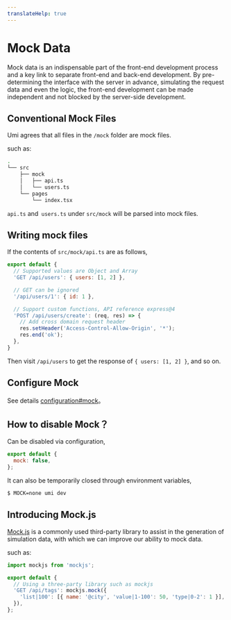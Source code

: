 ```yaml
---
translateHelp: true
---
```


# Mock Data


Mock data is an indispensable part of the front-end development process and a key link to separate front-end and back-end development. By pre-determining the interface with the server in advance, simulating the request data and even the logic, the front-end development can be made independent and not blocked by the server-side development.

## Conventional Mock Files

Umi agrees that all files in the `/mock` folder are mock files.

such as:

```bash
.
└── src
    ├── mock
    │   ├── api.ts
    │   └── users.ts
    └── pages
        └── index.tsx
```

`api.ts` and` users.ts` under `src/mock` will be parsed into mock files.

## Writing mock files

If the contents of `src/mock/api.ts` are as follows,

```js
export default {
  // Supported values ​​are Object and Array
  'GET /api/users': { users: [1, 2] },

  // GET can be ignored
  '/api/users/1': { id: 1 },

  // Support custom functions, API reference express@4
  'POST /api/users/create': (req, res) => {
    // Add cross domain request header
    res.setHeader('Access-Control-Allow-Origin', '*');
    res.end('ok');
  },
}
```

Then visit `/api/users` to get the response of `{ users: [1, 2] }`, and so on.

## Configure Mock

See details [configuration#mock](TODO)。

## How to disable Mock？

Can be disabled via configuration,

```js
export default {
  mock: false,
};
```

It can also be temporarily closed through environment variables,

```bash
$ MOCK=none umi dev
```

## Introducing Mock.js

[Mock.js](http://mockjs.com/) is a commonly used third-party library to assist in the generation of simulation data, with which we can improve our ability to mock data.

such as:

```js
import mockjs from 'mockjs';

export default {
  // Using a three-party library such as mockjs
  'GET /api/tags': mockjs.mock({
    'list|100': [{ name: '@city', 'value|1-100': 50, 'type|0-2': 1 }],
  }),
};
```
